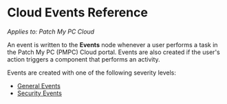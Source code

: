 # Cloud Events Reference

_Applies to: Patch My PC Cloud_

An event is written to the **Events** node whenever a user performs a task in the Patch My PC (PMPC) Cloud portal. Events are also created if the user's action triggers a component that performs an activity.

Events are created with one of the following severity levels:

* [General Events](general-cloud-events-reference.md)
* [Security Events](security-cloud-events-reference.md)